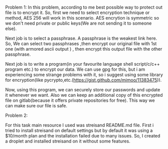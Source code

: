 Problem 1:
 In this problem, according to me best possible way to protect out file is to encrypt it. So, first we need to select encryption technique or method, AES 256 will work in this scenario. AES encrytion is symmetric so we don't need private or public keys(We are not sending it to someone else). 

 Next job is to select a passphrase. A passphrase is the weakest link here. So, We can select two passphrases ,then encrypt our original file with 1st one (with armored ascii output ) , then encrypt this output file with the other passphrase. 

 Next job is to write a program(in your favourite language shell script/c/c++ program etc.) to encrypt our data. We can use gpg for this, but i am experiencing some strange problems with it, so i suggest using some library for encryption(like pycrypto,etc.(https://gist.github.com/mimoo/11383475)).

 Now, using this program, we can securely store our passwords and update it whenever we want. Also we can keep an additional copy of this encrypted file on gitlab(because it offers private repositories for free). This way we can make sure our file is safe.

Problem 2:
 
 For this task main resource I used was streisand README.md file. First i tried to install streisand on default settings but by default it was using a $10/month plan and the installation failed due to many issues. So, I created a droplet and installed streisand on it without some features. 